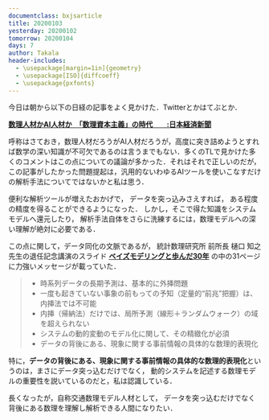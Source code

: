 ```yaml
---
documentclass: bxjsarticle
title: 20200103
yesterday: 20200102
tomorrow: 20200104
days: 7
author: Takala
header-includes:
  - \usepackage[margin=1in]{geometry}
  - \usepackage[ISO]{diffcoeff}
  - \usepackage{pxfonts}
---
```


今日は朝から以下の日経の記事をよく見かけた．Twitterとかはてぶとか．


**[数理人材かAI人材か　「数理資本主義」の時代　　:日本経済新聞](https://www.nikkei.com/article/DGXMZO53703840T21C19A2000000/)** 


呼称はさておき，数理人材だろうがAI人材だろうが，高度に突き詰めようとすれば数学の深い知識が不可欠であるのは言うまでもない．多くのTLで見かけた多くのコメントはこの点についての議論が多かった．それはそれで正しいのだが，この記事がしたかった問題提起は，汎用的ないわゆるAIツールを使いこなすだけの解析手法についてではないかと私は思う．


便利な解析ツールが増えたおかげで，
データを突っ込みさえすれば，
ある程度の精度を得ることができるようになった．
しかし，そこで得た知識をシステムモデルへ還元したり，
解析手法自体をさらに洗練するには，数理モデルへの深い理解が絶対に必要である．

この点に関して，データ同化の文脈であるが，
統計数理研究所 前所長 樋口 知之先生の退任記念講演のスライド **[ベイズモデリングと歩んだ30年](https://www.ism.ac.jp/events/2019/meeting1105/ISM_20191105.pdf)** の中の31ページに力強いメッセージが載っていた．


>* 時系列データの長期予測は、基本的に外挿問題
>* 一度も起きていない事象の前もっての予知（定量的“前兆”把握）は、内挿法では不可能
>* 内挿（帰納法）だけでは、局所予測（線形＋ランダムウォーク）の域を超えられない
>* システムの動的変動のモデル化に関して、その精緻化が必須
>* データの背後にある、現象に関する事前情報の具体的な数理的表現化


特に，**データの背後にある、現象に関する事前情報の具体的な数理的表現化**というのは，まさにデータ突っ込むだけでなく，
動的システムを記述する数理モデルの重要性を説いているのだと，私は認識している．


長くなったが，自称交通数理モデル人材として，
データを突っ込むだけでなく背後にある数理を理解し解析できる人間になりたい．